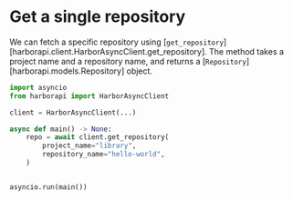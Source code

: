 # Get a single repository

We can fetch a specific repository using [`get_repository`][harborapi.client.HarborAsyncClient.get_repository]. The method takes a project name and a repository name, and returns a [`Repository`][harborapi.models.Repository] object.

```py
import asyncio
from harborapi import HarborAsyncClient

client = HarborAsyncClient(...)

async def main() -> None:
    repo = await client.get_repository(
        project_name="library",
        repository_name="hello-world",
    )


asyncio.run(main())
```
